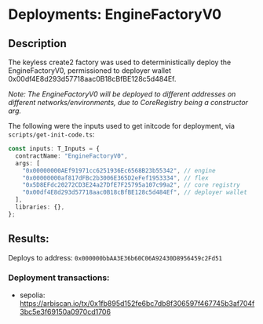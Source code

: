 # Deployments: EngineFactoryV0

## Description

The keyless create2 factory was used to deterministically deploy the EngineFactoryV0, permissioned to deployer wallet 0x00df4E8d293d57718aac0B18cBfBE128c5d484Ef.

_Note: The EngineFactoryV0 will be deployed to different addresses on different networks/environments, due to CoreRegistry being a constructor arg._

The following were the inputs used to get initcode for deployment, via `scripts/get-init-code.ts`:

```typescript
const inputs: T_Inputs = {
  contractName: "EngineFactoryV0",
  args: [
    "0x00000000AEf91971cc6251936Ec6568B23b55342", // engine
    "0x00000000af817dFBc2b3006E365D2eFef1953334", // flex
    "0x5D8EFdc20272CD3E24a27DfE7F25795a107c99a2", // core registry
    "0x00df4E8d293d57718aac0B18cBfBE128c5d484Ef", // deployer wallet
  ],
  libraries: {},
};
```

## Results:

Deploys to address: `0x000000bbAA3E36b60C06A92430D8956459c2Fd51`

### Deployment transactions:

- sepolia: https://arbiscan.io/tx/0x1fb895d152fe6bc7db8f306597f467745b3af704f3bc5e3f69150a0970cd1706
